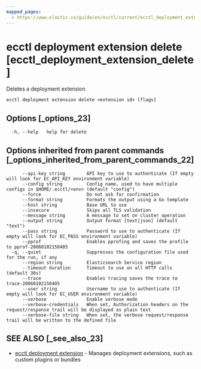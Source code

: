 ```yaml
---
mapped_pages:
  - https://www.elastic.co/guide/en/ecctl/current/ecctl_deployment_extension_delete.html
---
```


# ecctl deployment extension delete [ecctl_deployment_extension_delete]

Deletes a deployment extension

```
ecctl deployment extension delete <extension id> [flags]
```


## Options [_options_23]

```
  -h, --help   help for delete
```


## Options inherited from parent commands [_options_inherited_from_parent_commands_22]

```
      --api-key string        API key to use to authenticate (If empty will look for EC_API_KEY environment variable)
      --config string         Config name, used to have multiple configs in $HOME/.ecctl/<env> (default "config")
      --force                 Do not ask for confirmation
      --format string         Formats the output using a Go template
      --host string           Base URL to use
      --insecure              Skips all TLS validation
      --message string        A message to set on cluster operation
      --output string         Output format [text|json] (default "text")
      --pass string           Password to use to authenticate (If empty will look for EC_PASS environment variable)
      --pprof                 Enables pprofing and saves the profile to pprof-20060102150405
  -q, --quiet                 Suppresses the configuration file used for the run, if any
      --region string         Elasticsearch Service region
      --timeout duration      Timeout to use on all HTTP calls (default 30s)
      --trace                 Enables tracing saves the trace to trace-20060102150405
      --user string           Username to use to authenticate (If empty will look for EC_USER environment variable)
      --verbose               Enable verbose mode
      --verbose-credentials   When set, Authorization headers on the request/response trail will be displayed as plain text
      --verbose-file string   When set, the verbose request/response trail will be written to the defined file
```


## SEE ALSO [_see_also_23]

* [ecctl deployment extension](/reference/ecctl_deployment_extension.md)	 - Manages deployment extensions, such as custom plugins or bundles

